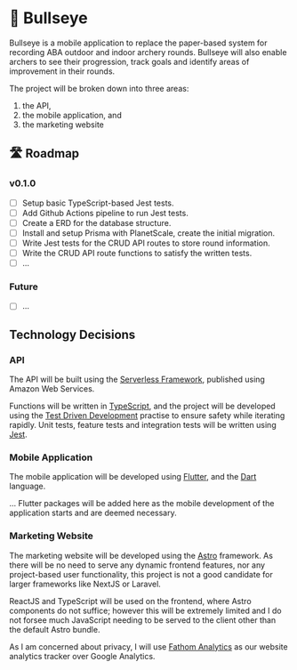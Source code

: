 # 🎯 Bullseye

Bullseye is a mobile application to replace the paper-based system for recording ABA outdoor and indoor archery rounds. Bullseye will also enable archers to see their progression, track goals and identify areas of improvement in their rounds.

The project will be broken down into three areas:

1. the API,
2. the mobile application, and
3. the marketing website

## 🛣️ Roadmap

### v0.1.0

- [ ] Setup basic TypeScript-based Jest tests.
- [ ] Add Github Actions pipeline to run Jest tests.
- [ ] Create a ERD for the database structure.
- [ ] Install and setup Prisma with PlanetScale, create the initial migration.
- [ ] Write Jest tests for the CRUD API routes to store round information.
- [ ] Write the CRUD API route functions to satisfy the written tests.
- [ ] ...

### Future 

- [ ] ...

## Technology Decisions

### API

The API will be built using the [Serverless Framework](https://serverless.com/), published using Amazon Web Services.

Functions will be written in [TypeScript](https://www.typescriptlang.org/), and the project will be developed using the [Test Driven Development](https://en.wikipedia.org/wiki/Test-driven_development) practise to ensure safety while iterating rapidly. Unit tests, feature tests and integration tests will be written using [Jest](https://jestjs.io/).

### Mobile Application

The mobile application will be developed using [Flutter](https://flutter.dev/), and the [Dart](https://dart.dev/) language.

... Flutter packages will be added here as the mobile development of the application starts and are deemed necessary.

### Marketing Website

The marketing website will be developed using the [Astro](https://astro.build/) framework. As there will be no need to serve any dynamic frontend features, nor any project-based user functionality, this project is not a good candidate for larger frameworks like NextJS or Laravel.

ReactJS and TypeScript will be used on the frontend, where Astro components do not suffice; however this will be extremely limited and I do not forsee much JavaScript needing to be served to the client other than the default Astro bundle.

As I am concerned about privacy, I will use [Fathom Analytics](https://usefathom.com/) as our website analytics tracker over Google Analytics.